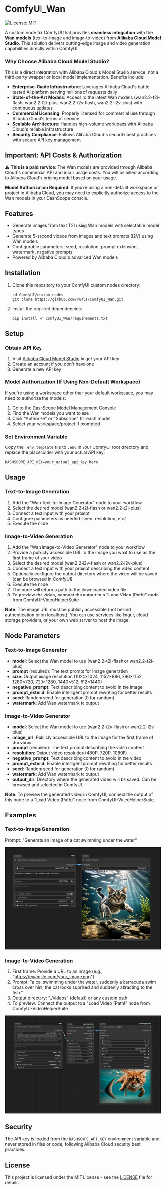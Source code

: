# ComfyUI_Wan

[![License: MIT](https://img.shields.io/badge/License-MIT-yellow.svg)](LICENSE)


A custom node for ComfyUI that provides **seamless integration** with the **Wan models** (text-to-image and image-to-video) from **Alibaba Cloud Model Studio**. This solution delivers cutting-edge image and video generation capabilities directly within ComfyUI.

### Why Choose Alibaba Cloud Model Studio?

This is a direct integration with Alibaba Cloud's Model Studio service, not a third-party wrapper or local model implementation. Benefits include:

- **Enterprise-Grade Infrastructure**: Leverages Alibaba Cloud's battle-tested AI platform serving millions of requests daily
- **State-of-the-Art Models**: Access to the latest Wan models (wan2.2-t2i-flash, wan2.2-t2i-plus, wan2.2-i2v-flash, wan2.2-i2v-plus) with continuous updates
- **Commercial Licensing**: Properly licensed for commercial use through Alibaba Cloud's terms of service
- **Scalable Architecture**: Handles high-volume workloads with Alibaba Cloud's reliable infrastructure
- **Security Compliance**: Follows Alibaba Cloud's security best practices with secure API key management

## Important: API Costs & Authorization

⚠️ **This is a paid service**: The Wan models are provided through Alibaba Cloud's commercial API and incur usage costs. You will be billed according to Alibaba Cloud's pricing model based on your usage.

 **Model Authorization Required**: If you're using a non-default workspace or project in Alibaba Cloud, you may need to explicitly authorize access to the Wan models in your DashScope console.

## Features

- Generate images from text T2I using Wan models with selectable model types
- Generate 5-second videos from images and text prompts (I2V) using Wan models
- Configurable parameters: seed, resolution, prompt extension, watermark, negative prompts
- Powered by Alibaba Cloud's advanced Wan models

## Installation

1. Clone this repository to your ComfyUI custom nodes directory:
   ```
   cd ComfyUI/custom_nodes
   git clone https://github.com/ru4ls/ComfyUI_Wan.git
   ```

2. Install the required dependencies:
   ```
   pip install -r ComfyUI_Wan/requirements.txt
   ```

## Setup

### Obtain API Key

1. Visit [Alibaba Cloud Model Studio](https://dashscope.console.aliyuncs.com/apiKey) to get your API key
2. Create an account if you don't have one
3. Generate a new API key

### Model Authorization (If Using Non-Default Workspace)

If you're using a workspace other than your default workspace, you may need to authorize the models:

1. Go to the [DashScope Model Management Console](https://dashscope.console.aliyuncs.com/model)
2. Find the Wan models you want to use
3. Click "Authorize" or "Subscribe" for each model
4. Select your workspace/project if prompted

### Set Environment Variable

Copy the `.env.template` file to `.env` in your ComfyUI root directory and replace the placeholder with your actual API key:
```
DASHSCOPE_API_KEY=your_actual_api_key_here
```

## Usage

### Text-to-Image Generation

1. Add the "Wan Text-to-Image Generator" node to your workflow
2. Select the desired model (wan2.2-t2i-flash or wan2.2-t2i-plus)
3. Connect a text input with your prompt
4. Configure parameters as needed (seed, resolution, etc.)
5. Execute the node

### Image-to-Video Generation

1. Add the "Wan Image-to-Video Generator" node to your workflow
2. Provide a publicly accessible URL to the image you want to use as the first frame of your video
3. Select the desired model (wan2.2-i2v-flash or wan2.2-i2v-plus)
4. Connect a text input with your prompt describing the video content
5. Optionally configure the output directory where the video will be saved (can be browsed in ComfyUI)
6. Execute the node
7. The node will return a path to the downloaded video file
8. To preview the video, connect the output to a "Load Video (Path)" node from ComfyUI-VideoHelperSuite

**Note**: The image URL must be publicly accessible (not behind authentication or on localhost). 
You can use services like Imgur, cloud storage providers, or your own web server to host the image.

## Node Parameters

### Text-to-Image Generator
- **model**: Select the Wan model to use (wan2.2-t2i-flash or wan2.2-t2i-plus)
- **prompt** (required): The text prompt for image generation
- **size**: Output image resolution (1024×1024, 1152×896, 896×1152, 1280×720, 720×1280, 1440×512, 512×1440)
- **negative_prompt**: Text describing content to avoid in the image
- **prompt_extend**: Enable intelligent prompt rewriting for better results
- **seed**: Random seed for generation (0 for random)
- **watermark**: Add Wan watermark to output

### Image-to-Video Generator
- **model**: Select the Wan model to use (wan2.2-i2v-flash or wan2.2-i2v-plus)
- **image_url**: Publicly accessible URL to the image for the first frame of the video
- **prompt** (required): The text prompt describing the video content
- **resolution**: Output video resolution (480P, 720P, 1080P)
- **negative_prompt**: Text describing content to avoid in the video
- **prompt_extend**: Enable intelligent prompt rewriting for better results
- **seed**: Random seed for generation (0 for random)
- **watermark**: Add Wan watermark to output
- **output_dir**: Directory where the generated video will be saved. Can be browsed and selected in ComfyUI.

**Note**: To preview the generated video in ComfyUI, connect the output of this node to a "Load Video (Path)" node from ComfyUI-VideoHelperSuite.

## Examples

### Text-to-Image Generation
Prompt: "Generate an image of a cat swimming under the water"

![Text-to-Image Example](media/ComfyUI_wan-t2i.png)

### Image-to-Video Generation
1. First frame: Provide a URL to an image (e.g., "https://example.com/your_image.png")
2. Prompt: "a cat swimming under the water, suddenly a barracuda swim cross over him, the cat looks suprised and suddenly attracting to the fish."
3. Output directory: "./videos" (default) or any custom path
4. To preview: Connect the output to a "Load Video (Path)" node from ComfyUI-VideoHelperSuite

![Image-to-Video Example](media/ComfyUI_wan-i2v.png)

## Security

The API key is loaded from the `DASHSCOPE_API_KEY` environment variable and never stored in files or code, following Alibaba Cloud security best practices.

## License

This project is licensed under the MIT License - see the [LICENSE](LICENSE) file for details.